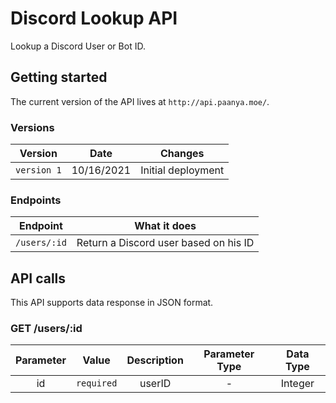 # Discord Lookup API

Lookup a Discord User or Bot ID.

## Getting started

The current version of the API lives at `http://api.paanya.moe/`.

### Versions

| Version | Date | Changes |
| :--------: | :--------: | :--------: |
| `version 1` | 10/16/2021 | Initial deployment |

### Endpoints

| Endpoint | What it does |
| :--------: | :--------: |
| `/users/:id` | Return a Discord user based on his ID |

## API calls

This API supports data response in JSON format.

### GET /users/:id

| Parameter | Value | Description | Parameter Type | Data Type |
| :--------: | :--------: | :--------: | :--------: | :--------: |
| id | `required` | userID | - | Integer
